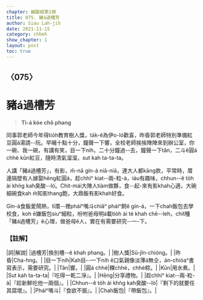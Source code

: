 ```yaml
---
chapter: 鹹酸甜第1冊
title: 075. 豬á過槽芳
author: Siau Lah-jih
date: 2021-11-15
category: chheh
show_chapter: 1
layout: post
toc: true
---
```

  
## 〈075〉
# 豬á過槽芳
>**Ti-á kòe chô phang**

同事郭老師今年得tio̍h教育樹人獎，ta̍k-ê為伊o-ló歡喜，昨昏郭老師特別準備紅豆圓á湯請--阮。早晡十點十分，鐘聲一下響，全校老師挨挨陣陣來到辦公室，你一碗、我一碗，有講有笑，目一下nih，二十分鐘過--去，鐘聲一下tân，二斗ê圓á chhè kûn紅豆，隨時清氣溜溜，sut kah ta-ta-ta。

人講「豬á過槽芳」，有影，m̄-nā gín-á niā-niā，連大人都kāng款，平常時，厝邊隔壁有人嫁娶hēng紅圓á，趁chhiⁿ kiat--兩-粒-à，iáu有趣味，chhun--ê to̍h ài khǹg kah臭酸--lò͘。Chit-mái大陣人tiàm做夥，食--起-來有影khah心適，大碗細碗食kah m̄知影thang飽，大鼎飯有影khah好食。

Gín-á食飯愛鬧熱，tī厝--裡pháiⁿ嘴斗chiâⁿ pháiⁿ飼ê gín-á，一下chah飯包去學校食，koh ē嫌飯包siuⁿ細粒，吩咐爸母明á載tio̍h ài té khah chē--leh，chit種「豬á過槽芳」ê心理，做爸母ê人，實在有需要研究--一-下。



### 【註解】

|詞|解說|
|過槽芳|換別槽--ê khah phang。|
|樹人獎|Sū-jîn-chióng。|
|昨昏|Cha-hng。|
|目一下nih|Kah目--一下nih ê口氣親像淡薄á無仝，án-chióaⁿ書寫表示，需要研究。|
|Tân|響。|
|圓á chhè|粿chhè，chhè粽。|
|Kûn|用水煮。|
|Sut kah ta-ta-ta|『吃得一乾二淨』。|
|Hēng|分享禮物。|
|趁chhiⁿ kiat--兩-粒-à|『趁新鮮吃他一兩個』。|
|Chhun--ê to̍h ài khǹg kah臭酸--lò͘|『剩下的就要任其腐壞』。|
|Pháiⁿ嘴斗|『食欲不振』。|
|Chah飯包|『帶飯包』。|

